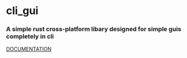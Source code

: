 # cli_gui

### A simple rust cross-platform libary designed for simple guis completely in cli

[DOCUMENTATION](https://github.com/BrunoWallner/cli_gui/blob/main/Documentation.md)
